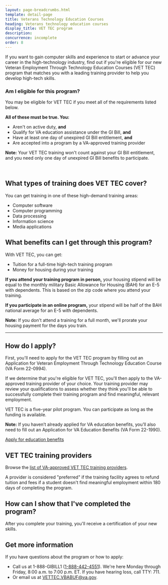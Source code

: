 ```yaml
---
layout: page-breadcrumbs.html
template: detail-page
title: Veterans Technology Education Courses
heading: Veterans technology education courses
display_title: VET TEC program
description:
concurrence: incomplete
order: 8
---
```


<div class="va-introtext">

If you want to gain computer skills and experience to start or advance your career in the high-technology industry, find out if you're eligible for our new Veteran Employment Through Technology Education Courses (VET TEC) program that matches you with a leading training provider to help you develop high-tech skills.

</div>

<div class="feature" markdown="1">

### Am I eligible for this program?

You may be eligible for VET TEC if you meet all of the requirements listed below.

**All of these must be true. You:**
-	Aren't on active duty, **and**
-	Qualify for VA education assistance under the GI Bill, **and**
- Have at least one day of unexpired GI Bill entitlement, **and**
- Are accepted into a program by a VA-approved training provider

**Note:** Your VET TEC training won't count against your GI Bill entitlement, and you need only one day of unexpired GI Bill benefits to participate.

<br>
</div>

## What types of training does VET TEC cover?

You can get training in one of these high-demand training areas:
-	Computer software
-	Computer programming
-	Data processing
-	Information science
-	Media applications

## What benefits can I get through this program?

With VET TEC, you can get:
-	Tuition for a full-time high-tech training program
-	Money for housing during your training

**If you attend your training program in person,** your housing stipend will be equal to the monthly military Basic Allowance for Housing (BAH) for an E-5 with dependents. This is based on the zip code where you attend your training. 

**If you participate in an online program,** your stipend will be half of the BAH national average for an E-5 with dependents. 

**Note:** If you don't attend a training for a full month, we'll prorate your housing payment for the days you train. 

---------

## How do I apply?

First, you'll need to apply for the VET TEC program by filling out an Application for Veteran Employment Through Technology Education Course (VA Form 22-0994).

If we determine that you're eligible for VET TEC, you'll then apply to the VA-approved training provider of your choice. Your training provider may review your qualifications to assess whether they think you'll be able to successfully complete their training program and find meaningful, relevant employment. 

VET TEC is a five-year pilot program. You can participate as long as the funding is available.

**Note:** If you haven’t already applied for VA education benefits, you’ll also need to fill out an Application for VA Education Benefits (VA Form 22-1990).

[Apply for education benefits](/education/how-to-apply/)<br>

## VET TEC training providers

Browse the [list of VA-approved VET TEC training providers](https://www.benefits.va.gov/GIBILL/FGIB/VetTecTrainingProviders.asp).

A provider is considered "preferred" if the training facility agrees to refund tuition and fees if a student doesn't find meaningful employment within 180 days of completing the program.


## How can I show that I've completed the program?

After you complete your training, you'll receive a certification of your new skills. 

## Get more information

If you have questions about the program or how to apply:

- Call us at 1-888-GIBILL1 (<a href="tel:+18884424551">1-888-442-4551</a>). We're here Monday through Friday, 8:00 a.m. to 7:00 p.m. ET. If you have hearing loss, call TTY: 711.
- Or email us at [VETTEC.VBABUF@va.gov](mailto:VETTEC.VBABUF@va.gov).
